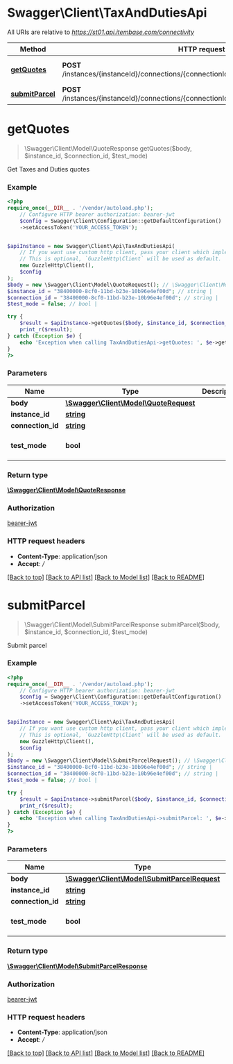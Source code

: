 # Swagger\Client\TaxAndDutiesApi

All URIs are relative to *https://st01.api.itembase.com/connectivity*

Method | HTTP request | Description
------------- | ------------- | -------------
[**getQuotes**](TaxAndDutiesApi.md#getquotes) | **POST** /instances/{instanceId}/connections/{connectionId}/shipping/api/v2/tad/quotes | Get Taxes and Duties quotes
[**submitParcel**](TaxAndDutiesApi.md#submitparcel) | **POST** /instances/{instanceId}/connections/{connectionId}/shipping/api/v2/tad/submitOrder | Submit parcel

# **getQuotes**
> \Swagger\Client\Model\QuoteResponse getQuotes($body, $instance_id, $connection_id, $test_mode)

Get Taxes and Duties quotes

### Example
```php
<?php
require_once(__DIR__ . '/vendor/autoload.php');
    // Configure HTTP bearer authorization: bearer-jwt
    $config = Swagger\Client\Configuration::getDefaultConfiguration()
    ->setAccessToken('YOUR_ACCESS_TOKEN');


$apiInstance = new Swagger\Client\Api\TaxAndDutiesApi(
    // If you want use custom http client, pass your client which implements `GuzzleHttp\ClientInterface`.
    // This is optional, `GuzzleHttp\Client` will be used as default.
    new GuzzleHttp\Client(),
    $config
);
$body = new \Swagger\Client\Model\QuoteRequest(); // \Swagger\Client\Model\QuoteRequest | 
$instance_id = "38400000-8cf0-11bd-b23e-10b96e4ef00d"; // string | 
$connection_id = "38400000-8cf0-11bd-b23e-10b96e4ef00d"; // string | 
$test_mode = false; // bool | 

try {
    $result = $apiInstance->getQuotes($body, $instance_id, $connection_id, $test_mode);
    print_r($result);
} catch (Exception $e) {
    echo 'Exception when calling TaxAndDutiesApi->getQuotes: ', $e->getMessage(), PHP_EOL;
}
?>
```

### Parameters

Name | Type | Description  | Notes
------------- | ------------- | ------------- | -------------
 **body** | [**\Swagger\Client\Model\QuoteRequest**](../Model/QuoteRequest.md)|  |
 **instance_id** | [**string**](../Model/.md)|  |
 **connection_id** | [**string**](../Model/.md)|  |
 **test_mode** | **bool**|  | [optional] [default to false]

### Return type

[**\Swagger\Client\Model\QuoteResponse**](../Model/QuoteResponse.md)

### Authorization

[bearer-jwt](../../README.md#bearer-jwt)

### HTTP request headers

 - **Content-Type**: application/json
 - **Accept**: */*

[[Back to top]](#) [[Back to API list]](../../README.md#documentation-for-api-endpoints) [[Back to Model list]](../../README.md#documentation-for-models) [[Back to README]](../../README.md)

# **submitParcel**
> \Swagger\Client\Model\SubmitParcelResponse submitParcel($body, $instance_id, $connection_id, $test_mode)

Submit parcel

### Example
```php
<?php
require_once(__DIR__ . '/vendor/autoload.php');
    // Configure HTTP bearer authorization: bearer-jwt
    $config = Swagger\Client\Configuration::getDefaultConfiguration()
    ->setAccessToken('YOUR_ACCESS_TOKEN');


$apiInstance = new Swagger\Client\Api\TaxAndDutiesApi(
    // If you want use custom http client, pass your client which implements `GuzzleHttp\ClientInterface`.
    // This is optional, `GuzzleHttp\Client` will be used as default.
    new GuzzleHttp\Client(),
    $config
);
$body = new \Swagger\Client\Model\SubmitParcelRequest(); // \Swagger\Client\Model\SubmitParcelRequest | 
$instance_id = "38400000-8cf0-11bd-b23e-10b96e4ef00d"; // string | 
$connection_id = "38400000-8cf0-11bd-b23e-10b96e4ef00d"; // string | 
$test_mode = false; // bool | 

try {
    $result = $apiInstance->submitParcel($body, $instance_id, $connection_id, $test_mode);
    print_r($result);
} catch (Exception $e) {
    echo 'Exception when calling TaxAndDutiesApi->submitParcel: ', $e->getMessage(), PHP_EOL;
}
?>
```

### Parameters

Name | Type | Description  | Notes
------------- | ------------- | ------------- | -------------
 **body** | [**\Swagger\Client\Model\SubmitParcelRequest**](../Model/SubmitParcelRequest.md)|  |
 **instance_id** | [**string**](../Model/.md)|  |
 **connection_id** | [**string**](../Model/.md)|  |
 **test_mode** | **bool**|  | [optional] [default to false]

### Return type

[**\Swagger\Client\Model\SubmitParcelResponse**](../Model/SubmitParcelResponse.md)

### Authorization

[bearer-jwt](../../README.md#bearer-jwt)

### HTTP request headers

 - **Content-Type**: application/json
 - **Accept**: */*

[[Back to top]](#) [[Back to API list]](../../README.md#documentation-for-api-endpoints) [[Back to Model list]](../../README.md#documentation-for-models) [[Back to README]](../../README.md)

